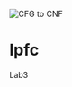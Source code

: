![CFG to CNF](https://user-images.githubusercontent.com/54762467/115143154-4de9e700-a04e-11eb-913c-4fbbdea5be3d.PNG)
# lpfc
Lab3
